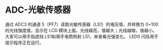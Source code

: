 # ADC-光敏传感器

通过 ADC3 的通道 5（PF7）读取光敏传感器（LS1）的电压值，并转换为 0~100 的光线强度值，显示在 LCD 模块上面。光线越亮，值越大；光线越暗，值越小。大家可以用手指遮挡 LS1和用手电筒照射 LS1，来查看光强变化。 LED0 闪烁用于提示程序正在运行。
